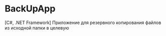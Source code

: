 # BackUpApp
[C#, .NET Framework] Приложение для резервного копирования файлов из исходной папки в целевую
